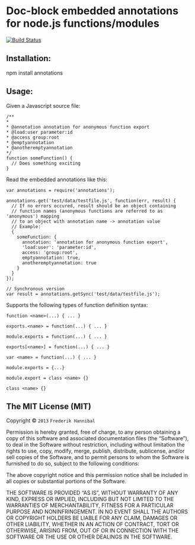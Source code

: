 Doc-block embedded annotations for node.js functions/modules
=========================

[![Build Status](https://secure.travis-ci.org/backhand/annotations.png?branch=master)](https://travis-ci.org/backhand/annotations)

Installation:
------------------------
npm install annotations

Usage:
------
Given a Javascript source file:

    /**
    *
    * @annotation annotation for anonymous function export
    * @load:user parameter:id
    * @access group:root
    * @emptyannotation 
    * @anotheremptyannotation
    */
    function someFunction() {
      // Does something exciting
    }


Read the embedded annotations like this:

    var annotations = require('annotations');

    annotations.get('test/data/testfile.js', function(err, result) {
      // If no errors occured, result should be an object containing
      // function names (anonymous functions are referred to as 'anonymous') mapping  
      // to an object with annotation name -> annotation value 
      // Example:
      {
        someFunction: {
          annotation: 'annotation for anonymous function export',
          'load:user': 'parameter:id',
          access: 'group:root',
          emptyannotation: true,
          anotheremptyannotation: true
        }
      }
    });
    
    // Synchronous version
    var result = annotations.getSync('test/data/testfile.js');

Supports the following types of function definition syntax:
  
    function <name>(...) { ... }

    exports.<name> = function(...) { ... }

    module.exports = function(...) { ... }

    exports[<name>] = function(...) { ... }

    var <name> = function(...) { ... }

    module.exports = {...}

    module.export = class <name> {}

    class <name> {}

The MIT License (MIT)
---------------------

Copyright © `2013` `Frederik Hannibal`

Permission is hereby granted, free of charge, to any person
obtaining a copy of this software and associated documentation
files (the “Software”), to deal in the Software without
restriction, including without limitation the rights to use,
copy, modify, merge, publish, distribute, sublicense, and/or sell
copies of the Software, and to permit persons to whom the
Software is furnished to do so, subject to the following
conditions:

The above copyright notice and this permission notice shall be
included in all copies or substantial portions of the Software.

THE SOFTWARE IS PROVIDED “AS IS”, WITHOUT WARRANTY OF ANY KIND,
EXPRESS OR IMPLIED, INCLUDING BUT NOT LIMITED TO THE WARRANTIES
OF MERCHANTABILITY, FITNESS FOR A PARTICULAR PURPOSE AND
NONINFRINGEMENT. IN NO EVENT SHALL THE AUTHORS OR COPYRIGHT
HOLDERS BE LIABLE FOR ANY CLAIM, DAMAGES OR OTHER LIABILITY,
WHETHER IN AN ACTION OF CONTRACT, TORT OR OTHERWISE, ARISING
FROM, OUT OF OR IN CONNECTION WITH THE SOFTWARE OR THE USE OR
OTHER DEALINGS IN THE SOFTWARE.
